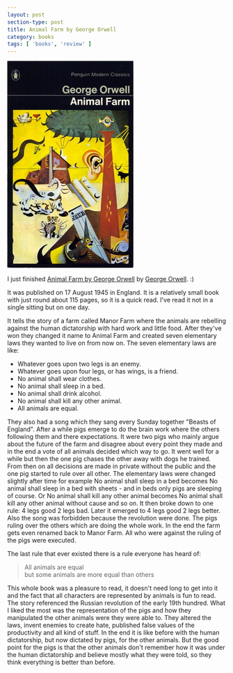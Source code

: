```yaml
---
layout: post
section-type: post
title: Animal Farm by George Orwell
category: books
tags: [ 'books', 'review' ]
---
```


[![Animal Farm by George Orwell](/img/books/animal-farm.jpg)](https://www.goodreads.com/book/show/13420338-animal-farm)

I just finished
[Animal Farm by George Orwell](https://www.goodreads.com/book/show/13420338-animal-farm) by 
[George Orwell](https://www.goodreads.com/author/show/3706.George_Orwell). :)

It was published on 17 August 1945 in England. It is a relatively small book with just round about 115 pages, so it is a quick read. I've read it not in a single sitting but on one day.

It tells the story of a farm called Manor Farm where the animals are rebelling against the human dictatorship with hard work and little food. After they've won they changed it name to Animal Farm and created seven elementary laws they wanted to live on from now on. The seven elementary laws are like: 
- Whatever goes upon two legs is an enemy.
- Whatever goes upon four legs, or has wings, is a friend.
- No animal shall wear clothes.
- No animal shall sleep in a bed.
- No animal shall drink alcohol.
- No animal shall kill any other animal.
- All animals are equal.

They also had a song which they sang every Sunday together "Beasts of England".
After a while pigs emerge to do the brain work where the others following them and there expectations. It were two pigs who mainly argue about the future of the farm and disagree about every point they made and in the end a vote of all animals decided which way to go. It went well for a while but then the one pig chases the other away with dogs he trained. From then on all decisions are made in private without the public and the one pig started to rule over all other. The elementary laws were changed slightly after time for example No animal shall sleep in a bed becomes No animal shall sleep in a bed with sheets - and in beds only pigs are sleeping of course. Or No animal shall kill any other animal becomes No animal shall kill any other animal without cause and so on. It then broke down to one rule: 4 legs good 2 legs bad. Later it emerged to 4 legs good 2 legs better. Also the song was forbidden because the revolution were done. The pigs ruling over the others which are doing the whole work. In the end the farm gets even renamed back to Manor Farm. All who were against the ruling of the pigs were executed.

The last rule that ever existed there is a rule everyone has heard of:

> All animals are equal   
but some animals are more equal than others

This whole book was a pleasure to read, it doesn't need long to get into it and the fact that all characters are represented by animals is fun to read. The story referenced the Russian revolution of the early 19th hundred. What I liked the most was the representation of the pigs and how they manipulated the other animals were they were able to. They altered the laws, invent enemies to create hate, published false values of the productivity and all kind of stuff. In the end it is like before with the human dictatorship, but now dictated by pigs, for the other animals. But the good point for the pigs is that the other animals don't remember how it was under the human dictatorship and believe mostly what they were told, so they think everything is better than before.
